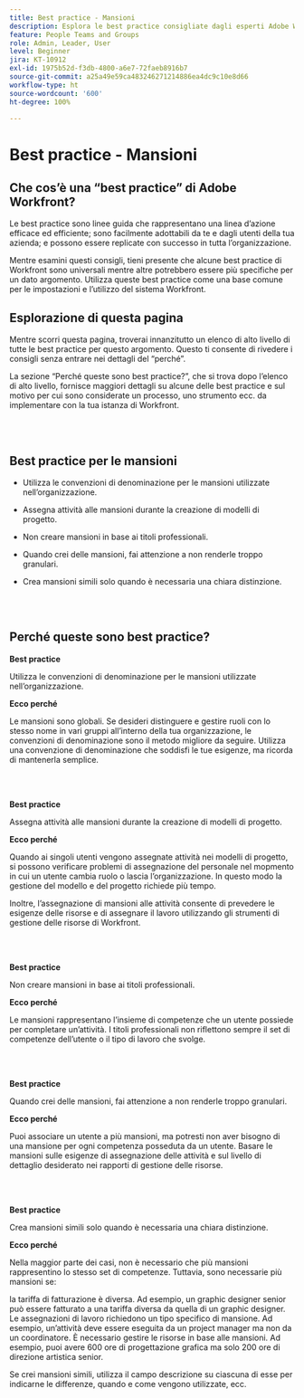 ```yaml
---
title: Best practice - Mansioni
description: Esplora le best practice consigliate dagli esperti Adobe Workfront in merito all’impostazione, alla gestione e all’utilizzo delle mansioni Workfront.
feature: People Teams and Groups
role: Admin, Leader, User
level: Beginner
jira: KT-10912
exl-id: 1975b52d-f3db-4800-a6e7-72faeb8916b7
source-git-commit: a25a49e59ca483246271214886ea4dc9c10e8d66
workflow-type: ht
source-wordcount: '600'
ht-degree: 100%

---
```


# Best practice - Mansioni

## Che cos’è una “best practice” di Adobe Workfront?

Le best practice sono linee guida che rappresentano una linea d’azione efficace ed efficiente; sono facilmente adottabili da te e dagli utenti della tua azienda; e possono essere replicate con successo in tutta l’organizzazione.

Mentre esamini questi consigli, tieni presente che alcune best practice di Workfront sono universali mentre altre potrebbero essere più specifiche per un dato argomento. Utilizza queste best practice come una base comune per le impostazioni e l’utilizzo del sistema Workfront.

## Esplorazione di questa pagina

Mentre scorri questa pagina, troverai innanzitutto un elenco di alto livello di tutte le best practice per questo argomento. Questo ti consente di rivedere i consigli senza entrare nei dettagli del “perché”.

La sezione “Perché queste sono best practice?”, che si trova dopo l’elenco di alto livello, fornisce maggiori dettagli su alcune delle best practice e sul motivo per cui sono considerate un processo, uno strumento ecc. da implementare con la tua istanza di Workfront.

</br>
</br>

## Best practice per le mansioni

* Utilizza le convenzioni di denominazione per le mansioni utilizzate nell’organizzazione.

* Assegna attività alle mansioni durante la creazione di modelli di progetto.

* Non creare mansioni in base ai titoli professionali.

* Quando crei delle mansioni, fai attenzione a non renderle troppo granulari.

* Crea mansioni simili solo quando è necessaria una chiara distinzione.

</br>
</br>

## Perché queste sono best practice?

**Best practice**

Utilizza le convenzioni di denominazione per le mansioni utilizzate nell’organizzazione.

**Ecco perché**

Le mansioni sono globali. Se desideri distinguere e gestire ruoli con lo stesso nome in vari gruppi all’interno della tua organizzazione, le convenzioni di denominazione sono il metodo migliore da seguire. Utilizza una convenzione di denominazione che soddisfi le tue esigenze, ma ricorda di mantenerla semplice.

</br>
</br>

**Best practice**

Assegna attività alle mansioni durante la creazione di modelli di progetto.

**Ecco perché**

Quando ai singoli utenti vengono assegnate attività nei modelli di progetto, si possono verificare problemi di assegnazione del personale nel mopmento in cui un utente cambia ruolo o lascia l’organizzazione. In questo modo la gestione del modello e del progetto richiede più tempo.

Inoltre, l’assegnazione di mansioni alle attività consente di prevedere le esigenze delle risorse e di assegnare il lavoro utilizzando gli strumenti di gestione delle risorse di Workfront.

</br>
</br>

**Best practice**

Non creare mansioni in base ai titoli professionali.

**Ecco perché**

Le mansioni rappresentano l’insieme di competenze che un utente possiede per completare un’attività. I titoli professionali non riflettono sempre il set di competenze dell’utente o il tipo di lavoro che svolge.

</br>
</br>

**Best practice**

Quando crei delle mansioni, fai attenzione a non renderle troppo granulari.

**Ecco perché**

Puoi associare un utente a più mansioni, ma potresti non aver bisogno di una mansione per ogni competenza posseduta da un utente. Basare le mansioni sulle esigenze di assegnazione delle attività e sul livello di dettaglio desiderato nei rapporti di gestione delle risorse.

</br>
</br>

**Best practice**

Crea mansioni simili solo quando è necessaria una chiara distinzione.

**Ecco perché**

Nella maggior parte dei casi, non è necessario che più mansioni rappresentino lo stesso set di competenze. Tuttavia, sono necessarie più mansioni se:

la tariffa di fatturazione è diversa. Ad esempio, un graphic designer senior può essere fatturato a una tariffa diversa da quella di un graphic designer.
Le assegnazioni di lavoro richiedono un tipo specifico di mansione. Ad esempio, un’attività deve essere eseguita da un project manager ma non da un coordinatore.
È necessario gestire le risorse in base alle mansioni. Ad esempio, puoi avere 600 ore di progettazione grafica ma solo 200 ore di direzione artistica senior.


Se crei mansioni simili, utilizza il campo descrizione su ciascuna di esse per indicarne le differenze, quando e come vengono utilizzate, ecc.
